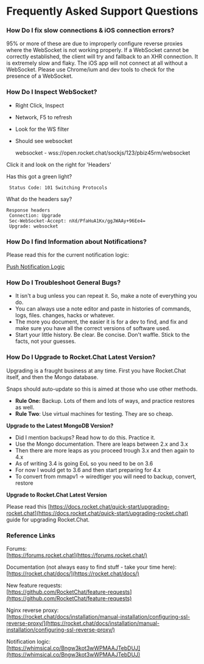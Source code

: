 # Frequently Asked Support Questions&#x20;

### How Do I  fix slow connections & iOS connection errors?

95% or more of these are due to improperly configure reverse proxies where the WebSocket is not working properly. If a WebSocket cannot be correctly established, the client will try and fallback to an XHR connection. It is extremely slow and flaky. The iOS app will not connect at all without a WebSocket. Please use Chrome/ium and dev tools to check for the presence of a WebSocket.

### **How Do I Inspect WebSocket?**

* Right Click, Inspect
* Network, F5 to refresh
* Look for the WS filter
*   Should see websocket

    websocket - wss://open.rocket.chat/sockjs/123/pbiz45rm/websocket

Click it and look on the right for 'Headers'

Has this got a green light?

```
 Status Code: 101 Switching Protocols
```

What do the headers say?

```
Response headers
 Connection: Upgrade
 Sec-WebSocket-Accept: nXd/PfaHuA1Kx/ggJWAAy+96Ee4=
 Upgrade: websocket
```

### How Do I find Information about Notifications?

Please read this for the current notification logic:

[Push Notification Logic](https://rocket.chat/2019/09/27/push-notification/)

### How Do I Troubleshoot General Bugs?

* It isn't a bug unless you can repeat it. So, make a note of everything you do.&#x20;
* You can always use a note editor and paste in histories of commands, logs, files. changes, hacks or whatever.
* The more you document, the easier it is for a dev to find, and fix and make sure you have all the correct versions of software used.
* Start your little history. Be clear. Be concise. Don't waffle. Stick to the facts, not your guesses.

### How Do I Upgrade to Rocket.Chat Latest Version?

Upgrading is a fraught business at any time. First you have Rocket.Chat itself, and then the Mongo database.

Snaps should auto-update so this is aimed at those who use other methods.

* **Rule One:** Backup. Lots of them and lots of ways, and practice restores as well.
* **Rule Two**: Use virtual machines for testing. They are so cheap.

**Upgrade to the Latest MongoDB Version?**

* Did I mention backups? Read how to do this. Practice it.
* Use the Mongo documentation. There are leaps between 2.x and 3.x
* Then there are more leaps as you proceed trough 3.x and then again to 4.x
* As of writing 3.4 is going EoL so you need to be on 3.6
* For now I would get to 3.6 and then start preparing for 4.x
* To convert from mmapv1 -> wiredtiger you will need to backup, convert, restore

**Upgrade to  Rocket.Chat Latest Version**

Please read this [https://docs.rocket.chat/quick-start/upgrading-rocket.chat](https://docs.rocket.chat/quick-start/upgrading-rocket.chat) guide for upgrading Rocket.Chat.

### **Reference Links**

Forums:\
[https://forums.rocket.chat](https://forums.rocket.chat/)

Documentation (not always easy to find stuff - take your time here):\
[https://rocket.chat/docs/](https://rocket.chat/docs/)

New feature requests:\
[https://github.com/RocketChat/feature-requests](https://github.com/RocketChat/feature-requests)

Nginx reverse proxy:\
[https://rocket.chat/docs/installation/manual-installation/configuring-ssl-reverse-proxy/](https://rocket.chat/docs/installation/manual-installation/configuring-ssl-reverse-proxy/)

Notification logic:\
[https://whimsical.co/Bngw3kot3wWPMAAJTebDUJ](https://whimsical.co/Bngw3kot3wWPMAAJTebDUJ)
